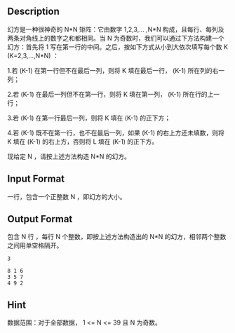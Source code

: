 ## Description

<p>幻方是一种很神奇的 N*N 矩阵：它由数字 1,2,3,... ,N*N 构成，且每行、每列及两条对角线上的数字之和都相同。当 N 为奇数时，我们可以通过下方法构建一个幻方：首先将 1 写在第一行的中间。之后，按如下方式从小到大依次填写每个数 K (K=2,3,...,N*N) ：</p><p>1.若 (K-1) 在第一行但不在最后一列，则将 K 填在最后一行， (K-1) 所在列的右一列；</p><p>2.若 (K-1) 在最后一列但不在第一行，则将 K 填在第一列， (K-1) 所在行的上一行；</p><p>3.若 (K-1) 在第一行最后一列，则将 K 填在 (K-1) 的正下方；</p><p>4.若 (K-1) 既不在第一行，也不在最后一列，如果 (K-1) 的右上方还未填数，则将 K 填在 (K-1) 的右上方，否则将 L 填在 (K-1) 的正下方。</p><p>现给定 N ，请按上述方法构造 N*N 的幻方。</p>

## Input Format

<p>一行，包含一个正整数 N ，即幻方的大小。<br /></p>

## Output Format

<p>包含 N 行 ，每行 N 个整数，即按上述方法构造出的 N*N 的幻方，相邻两个整数之间用单空格隔开。<br /></p>

```input1
3
```
```output1
8 1 6
3 5 7
4 9 2
```
## Hint

<p>数据范围：对于全部数据， 1 &lt;= N &lt;= 39 且 N 为奇数。<br /></p>
